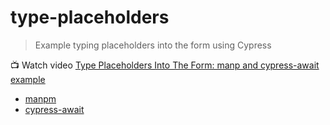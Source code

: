 # type-placeholders

> Example typing placeholders into the form using Cypress

📺 Watch video [Type Placeholders Into The Form: manp and cypress-await example](https://youtu.be/Z4nDKbWMkJc)

- [manpm](https://github.com/bahmutov/manpm)
- [cypress-await](https://github.com/bahmutov/cypress-await)
